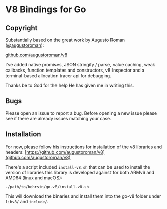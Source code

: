 # V8 Bindings for Go

## Copyright

Substantially based on the great work by Augusto Roman ([@augustoroman](https://github.com/augustoroman)):

[github.com/augustoroman/v8](https://github.com/augustoroman/v8)

I've added native promises, JSON stringify / parse, value caching, weak callbacks, function templates and constructors, v8
Inspector and a terminal-based allocation tracer api for debugging.

Thanks be to God for the help He has given me in writing this.

## Bugs

Please open an issue to report a bug. Before opening a new issue please see if there are already issues matching your
case.

## Installation

For now, please follow his instructions for installation of the v8 libraries and headers:
[https://github.com/augustoroman/v8](github.com/augustoroman/v8)

There's a script included `install-v8.sh` that can be used to install the version of libraries this library is developed
against for both ARMv6 and AMD64 (linux and macOS):

```
./path/to/behrsin/go-v8/install-v8.sh
```

This will download the binaries and install them into the go-v8 folder under `libv8/` and `include/`.
